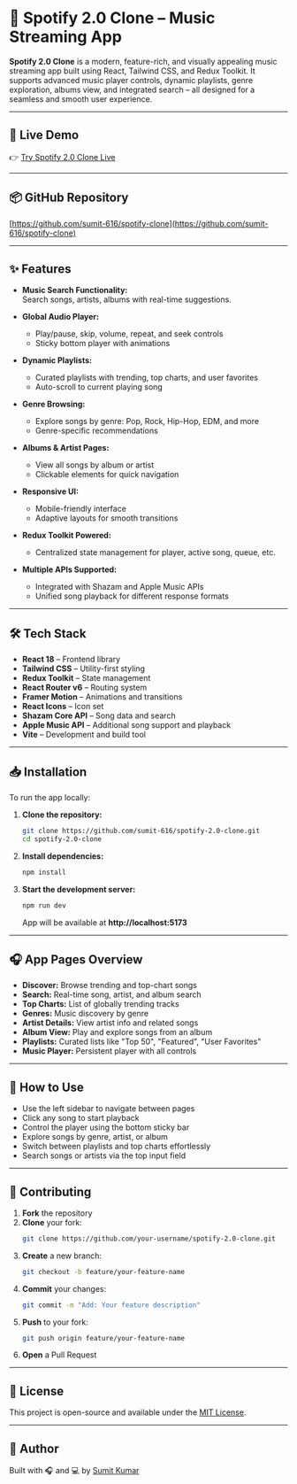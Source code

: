 # 🎵 Spotify 2.0 Clone – Music Streaming App

**Spotify 2.0 Clone** is a modern, feature-rich, and visually appealing music streaming app built using React, Tailwind CSS, and Redux Toolkit. It supports advanced music player controls, dynamic playlists, genre exploration, albums view, and integrated search – all designed for a seamless and smooth user experience.

---

## 🚀 Live Demo

👉 [Try Spotify 2.0 Clone Live](https://your-spotify-clone.vercel.app/)

---

## 📦 GitHub Repository

[https://github.com/sumit-616/spotify-clone](https://github.com/sumit-616/spotify-clone)

---

## ✨ Features

- **Music Search Functionality:**  
  Search songs, artists, albums with real-time suggestions.

- **Global Audio Player:**  
  - Play/pause, skip, volume, repeat, and seek controls  
  - Sticky bottom player with animations

- **Dynamic Playlists:**  
  - Curated playlists with trending, top charts, and user favorites  
  - Auto-scroll to current playing song

- **Genre Browsing:**  
  - Explore songs by genre: Pop, Rock, Hip-Hop, EDM, and more  
  - Genre-specific recommendations

- **Albums & Artist Pages:**  
  - View all songs by album or artist  
  - Clickable elements for quick navigation

- **Responsive UI:**  
  - Mobile-friendly interface  
  - Adaptive layouts for smooth transitions

- **Redux Toolkit Powered:**  
  - Centralized state management for player, active song, queue, etc.

- **Multiple APIs Supported:**  
  - Integrated with Shazam and Apple Music APIs  
  - Unified song playback for different response formats

---

## 🛠️ Tech Stack

- **React 18** – Frontend library  
- **Tailwind CSS** – Utility-first styling  
- **Redux Toolkit** – State management  
- **React Router v6** – Routing system  
- **Framer Motion** – Animations and transitions  
- **React Icons** – Icon set  
- **Shazam Core API** – Song data and search  
- **Apple Music API** – Additional song support and playback  
- **Vite** – Development and build tool

---

## 📥 Installation

To run the app locally:

1. **Clone the repository:**
   ```bash
   git clone https://github.com/sumit-616/spotify-2.0-clone.git
   cd spotify-2.0-clone
   ```

2. **Install dependencies:**
   ```bash
   npm install
   ```

3. **Start the development server:**
   ```bash
   npm run dev
   ```

   App will be available at **http://localhost:5173**

---

## 🎧 App Pages Overview

- **Discover:** Browse trending and top-chart songs  
- **Search:** Real-time song, artist, and album search  
- **Top Charts:** List of globally trending tracks  
- **Genres:** Music discovery by genre  
- **Artist Details:** View artist info and related songs  
- **Album View:** Play and explore songs from an album  
- **Playlists:** Curated lists like "Top 50", "Featured", "User Favorites"  
- **Music Player:** Persistent player with all controls

---

## 📝 How to Use

- Use the left sidebar to navigate between pages  
- Click any song to start playback  
- Control the player using the bottom sticky bar  
- Explore songs by genre, artist, or album  
- Switch between playlists and top charts effortlessly  
- Search songs or artists via the top input field

---

## 🤝 Contributing

1. **Fork** the repository  
2. **Clone** your fork:
   ```bash
   git clone https://github.com/your-username/spotify-2.0-clone.git
   ```
3. **Create** a new branch:
   ```bash
   git checkout -b feature/your-feature-name
   ```
4. **Commit** your changes:
   ```bash
   git commit -m "Add: Your feature description"
   ```
5. **Push** to your fork:
   ```bash
   git push origin feature/your-feature-name
   ```
6. **Open** a Pull Request

---

## 📄 License

This project is open-source and available under the [MIT License](LICENSE).

---

## 🙌 Author

Built with 🎧 and 💻 by [Sumit Kumar](https://github.com/sumit-616)
